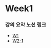 # Week1

### 강의 요약 노션 링크

- [W1](https://lavender-jingle-d0e.notion.site/W1-a0031a35b260440eb909423e2c8a31f5?pvs=4)
- [W2-1](https://lavender-jingle-d0e.notion.site/W2-Derivatives-aadba920daeb439dba405319fd64e72a?pvs=4)
